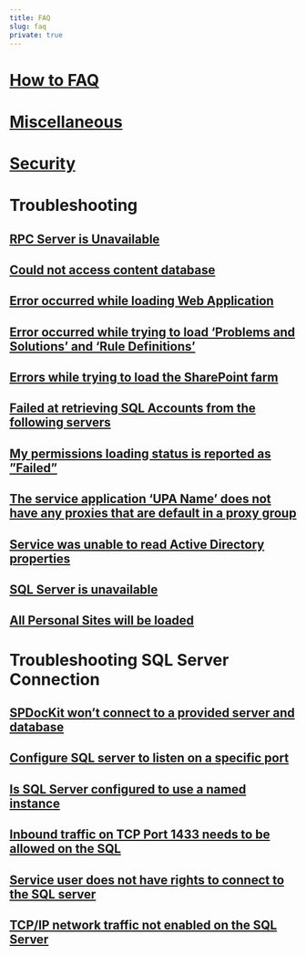 ```yaml
---
title: FAQ
slug: faq
private: true
---
```


# [How to FAQ](how-to-faq.md)
# [Miscellaneous](miscellaneous.md)
# [Security](security.md)
# Troubleshooting
## [RPC Server is Unavailable](rpc-server-unavailable.md)
## [Could not access content database](could-not-access-content-database-on-server.md)
## [Error occurred while loading Web Application](error-occurred-while-loading.md)
## [Error occurred while trying to load ‘Problems and Solutions’ and ‘Rule Definitions’](error-while-loading-problems-solutions-rule-definitions.md)
## [Errors while trying to load the SharePoint farm](errors-while-loading-farm.md)
## [Failed at retrieving SQL Accounts from the following servers](failed-at-retrieving-accounts-from-servers.md)
## [My permissions loading status is reported as ”Failed”](permissions-loading-status.md)
## [The service application ‘UPA Name’ does not have any proxies that are default in a proxy group](service-app-does-not-have-proxies.md)
## [Service was unable to read Active Directory properties](service-was-unable-to-read-active-directory-properties.md)
## [SQL Server is unavailable](sql-server-unavailable.md)
## [All Personal Sites will be loaded](warning-personal-sites-loaded.md)
# Troubleshooting SQL Server Connection
## [SPDocKit won’t connect to a provided server and database](configuration-wizard-connect-to-server-and-database.md)
## [Configure SQL server to listen on a specific port](configure-server-to-specific-port.md)
## [Is SQL Server configured to use a named instance](configure-server-to-use-named-instance.md)
## [Inbound traffic on TCP Port 1433 needs to be allowed on the SQL](inbound-traffic.md)
## [Service user does not have rights to connect to the SQL server](service-user-doesnt-have-rights-to-connect-to-server.md)
## [TCP/IP network traffic not enabled on the SQL Server](tcp-ip-network-traffic-not-enabled-on-server.md)
